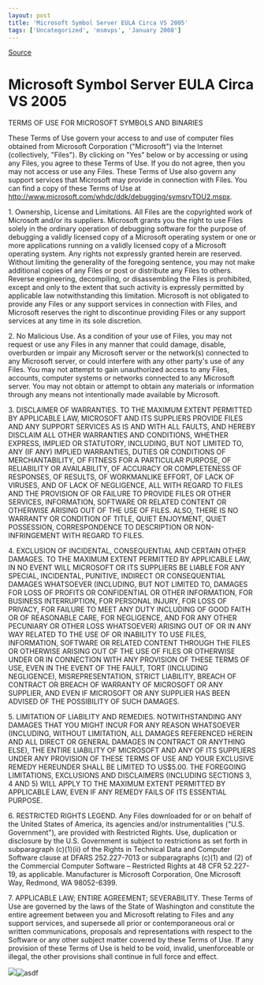 ```yaml
---
layout: post
title: 'Microsoft Symbol Server EULA Circa VS 2005'
tags: ['Uncategorized', 'msmvps', 'January 2008']
---
```

[Source](http://blogs.msmvps.com/peterritchie/2008/01/03/microsoft-symbol-server-eula-circa-vs-2005/ "Permalink to Microsoft Symbol Server EULA Circa VS 2005")

# Microsoft Symbol Server EULA Circa VS 2005

TERMS OF USE FOR MICROSOFT SYMBOLS AND BINARIES

These Terms of Use govern your access to and use of computer files obtained from Microsoft Corporation ("Microsoft") via the Internet (collectively, "Files"). By clicking on "Yes" below or by accessing or using any Files, you agree to these Terms of Use. If you do not agree, then you may not access or use any Files. These Terms of Use also govern any support services that Microsoft may provide in connection with Files. You can find a copy of these Terms of Use at <http://www.microsoft.com/whdc/ddk/debugging/symsrvTOU2.mspx>.

1\. Ownership, License and Limitations. All Files are the copyrighted work of Microsoft and/or its suppliers. Microsoft grants you the right to use Files solely in the ordinary operation of debugging software for the purpose of debugging a validly licensed copy of a Microsoft operating system or one or more applications running on a validly licensed copy of a Microsoft operating system. Any rights not expressly granted herein are reserved. Without limiting the generality of the foregoing sentence, you may not make additional copies of any Files or post or distribute any Files to others. Reverse engineering, decompiling, or disassembling the Files is prohibited, except and only to the extent that such activity is expressly permitted by applicable law notwithstanding this limitation. Microsoft is not obligated to provide any Files or any support services in connection with Files, and Microsoft reserves the right to discontinue providing Files or any support services at any time in its sole discretion.

2\. No Malicious Use. As a condition of your use of Files, you may not request or use any Files in any manner that could damage, disable, overburden or impair any Microsoft server or the network(s) connected to any Microsoft server, or could interfere with any other party's use of any Files. You may not attempt to gain unauthorized access to any Files, accounts, computer systems or networks connected to any Microsoft server. You may not obtain or attempt to obtain any materials or information through any means not intentionally made available by Microsoft.

3\. DISCLAIMER OF WARRANTIES. TO THE MAXIMUM EXTENT PERMITTED BY APPLICABLE LAW, MICROSOFT AND ITS SUPPLIERS PROVIDE FILES AND ANY SUPPORT SERVICES AS IS AND WITH ALL FAULTS, AND HEREBY DISCLAIM ALL OTHER WARRANTIES AND CONDITIONS, WHETHER EXPRESS, IMPLIED OR STATUTORY, INCLUDING, BUT NOT LIMITED TO, ANY (IF ANY) IMPLIED WARRANTIES, DUTIES OR CONDITIONS OF MERCHANTABILITY, OF FITNESS FOR A PARTICULAR PURPOSE, OF RELIABILITY OR AVAILABILITY, OF ACCURACY OR COMPLETENESS OF RESPONSES, OF RESULTS, OF WORKMANLIKE EFFORT, OF LACK OF VIRUSES, AND OF LACK OF NEGLIGENCE, ALL WITH REGARD TO FILES AND THE PROVISION OF OR FAILURE TO PROVIDE FILES OR OTHER SERVICES, INFORMATION, SOFTWARE OR RELATED CONTENT OR OTHERWISE ARISING OUT OF THE USE OF FILES. ALSO, THERE IS NO WARRANTY OR CONDITION OF TITLE, QUIET ENJOYMENT, QUIET POSSESSION, CORRESPONDENCE TO DESCRIPTION OR NON-INFRINGEMENT WITH REGARD TO FILES.

4\. EXCLUSION OF INCIDENTAL, CONSEQUENTIAL AND CERTAIN OTHER DAMAGES. TO THE MAXIMUM EXTENT PERMITTED BY APPLICABLE LAW, IN NO EVENT WILL MICROSOFT OR ITS SUPPLIERS BE LIABLE FOR ANY SPECIAL, INCIDENTAL, PUNITIVE, INDIRECT OR CONSEQUENTIAL DAMAGES WHATSOEVER (INCLUDING, BUT NOT LIMITED TO, DAMAGES FOR LOSS OF PROFITS OR CONFIDENTIAL OR OTHER INFORMATION, FOR BUSINESS INTERRUPTION, FOR PERSONAL INJURY, FOR LOSS OF PRIVACY, FOR FAILURE TO MEET ANY DUTY INCLUDING OF GOOD FAITH OR OF REASONABLE CARE, FOR NEGLIGENCE, AND FOR ANY OTHER PECUNIARY OR OTHER LOSS WHATSOEVER) ARISING OUT OF OR IN ANY WAY RELATED TO THE USE OF OR INABILITY TO USE FILES, INFORMATION, SOFTWARE OR RELATED CONTENT THROUGH THE FILES OR OTHERWISE ARISING OUT OF THE USE OF FILES OR OTHERWISE UNDER OR IN CONNECTION WITH ANY PROVISION OF THESE TERMS OF USE, EVEN IN THE EVENT OF THE FAULT, TORT (INCLUDING NEGLIGENCE), MISREPRESENTATION, STRICT LIABILITY, BREACH OF CONTRACT OR BREACH OF WARRANTY OF MICROSOFT OR ANY SUPPLIER, AND EVEN IF MICROSOFT OR ANY SUPPLIER HAS BEEN ADVISED OF THE POSSIBILITY OF SUCH DAMAGES.

5\. LIMITATION OF LIABILITY AND REMEDIES. NOTWITHSTANDING ANY DAMAGES THAT YOU MIGHT INCUR FOR ANY REASON WHATSOEVER (INCLUDING, WITHOUT LIMITATION, ALL DAMAGES REFERENCED HEREIN AND ALL DIRECT OR GENERAL DAMAGES IN CONTRACT OR ANYTHING ELSE), THE ENTIRE LIABILITY OF MICROSOFT AND ANY OF ITS SUPPLIERS UNDER ANY PROVISION OF THESE TERMS OF USE AND YOUR EXCLUSIVE REMEDY HEREUNDER SHALL BE LIMITED TO US$5.00. THE FOREGOING LIMITATIONS, EXCLUSIONS AND DISCLAIMERS (INCLUDING SECTIONS 3, 4 AND 5) WILL APPLY TO THE MAXIMUM EXTENT PERMITTED BY APPLICABLE LAW, EVEN IF ANY REMEDY FAILS OF ITS ESSENTIAL PURPOSE.

6\. RESTRICTED RIGHTS LEGEND. Any Files downloaded for or on behalf of the United States of America, its agencies and/or instrumentalities ("U.S. Government"), are provided with Restricted Rights. Use, duplication or disclosure by the U.S. Government is subject to restrictions as set forth in subparagraph (c)(1)(ii) of the Rights in Technical Data and Computer Software clause at DFARS 252.227-7013 or subparagraphs (c)(1) and (2) of the Commercial Computer Software – Restricted Rights at 48 CFR 52.227-19, as applicable. Manufacturer is Microsoft Corporation, One Microsoft Way, Redmond, WA 98052-6399.

7\. APPLICABLE LAW; ENTIRE AGREEMENT; SEVERABILITY. These Terms of Use are governed by the laws of the State of Washington and constitute the entire agreement between you and Microsoft relating to Files and any support services, and supersede all prior or contemporaneous oral or written communications, proposals and representations with respect to the Software or any other subject matter covered by these Terms of Use. If any provision of these Terms of Use is held to be void, invalid, unenforceable or illegal, the other provisions shall continue in full force and effect.

![][1]![asdf][1]

[1]: http://msmvps.com/photos/peterritchie/images/1435438/original.aspx


